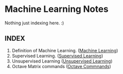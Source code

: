 # Machine Learning Notes
Nothing just indexing here. :)


## INDEX
1. Definition of Machine Learning. ([Machine Learning](https://github.com/sohampod/machineLearningnotes/blob/main/MachineLearning.md))
2. Supervised Learning. ([Supervised Learning](https://github.com/sohampod/machineLearningnotes/blob/main/SupervisedLearning.md))
3. Unsupervised Learning ([Unsupervised Learning](https://github.com/sohampod/machineLearningnotes/blob/main/UnsupervisedLearning.md))
4. Octave Matrix commands ([Octave Commnands](https://github.com/sohampod/machineLearningnotes/blob/main/octaveMatrix&Vector.md))
